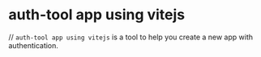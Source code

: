 # auth-tool app using vitejs
// `auth-tool app using vitejs` is a tool to help you create a new app with authentication.
